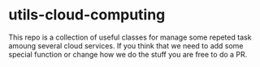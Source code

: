 # utils-cloud-computing
This repo is a collection of useful classes for manage some repeted task amoung several cloud services.
If you think that we need to add some special function or change how we do the stuff you are free to do a PR.